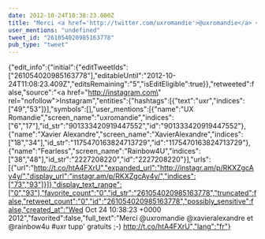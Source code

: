 ```yaml
---
date: 2012-10-24T10:38:23.000Z
title: "Merci <a href='http://twitter.com/uxromandie'>@uxromandie</a> <a href='http://twitter.com/xavieralexandre'>@xavieralexandre</a> et <a href='http://twitter.com/rainbow4u'>@rainbow4u</a> #uxr tupp' gratuits ;-) http://t.co/htA4FXrU″"
user_mentions: "undefined"
tweet_id: "261054020985163778"
pub_type: "tweet"
---
```

{"edit_info":{"initial":{"editTweetIds":["261054020985163778"],"editableUntil":"2012-10-24T11:08:23.409Z","editsRemaining":"5","isEditEligible":true}},"retweeted":false,"source":"<a href=\"http://instagram.com\" rel=\"nofollow\">Instagram</a>","entities":{"hashtags":[{"text":"uxr","indices":["49","53"]}],"symbols":[],"user_mentions":[{"name":"UX Romandie","screen_name":"uxromandie","indices":["6","17"],"id_str":"901333420919447552","id":"901333420919447552"},{"name":"Xavier Alexandre","screen_name":"XavierAlexandre","indices":["18","34"],"id_str":"1175470163824713729","id":"1175470163824713729"},{"name":"Fearless","screen_name":"Rainbow4U","indices":["38","48"],"id_str":"2227208220","id":"2227208220"}],"urls":[{"url":"http://t.co/htA4FXrU","expanded_url":"http://instagr.am/p/RKXZgcAy4y/","display_url":"instagr.am/p/RKXZgcAy4y/","indices":["73","93"]}]},"display_text_range":["0","93"],"favorite_count":"0","id_str":"261054020985163778","truncated":false,"retweet_count":"0","id":"261054020985163778","possibly_sensitive":false,"created_at":"Wed Oct 24 10:38:23 +0000 2012","favorited":false,"full_text":"Merci @uxromandie @xavieralexandre et @rainbow4u #uxr tupp' gratuits ;-) http://t.co/htA4FXrU","lang":"fr"}
